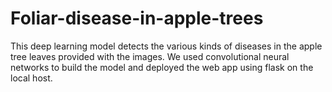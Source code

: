 # Foliar-disease-in-apple-trees
This deep learning model detects the various kinds of diseases in the apple tree leaves provided with the images.
We used convolutional neural networks to build the model and deployed the web app using flask on the local host.
